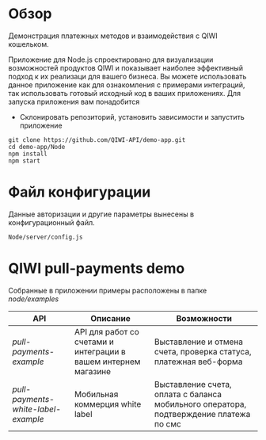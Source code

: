 # Обзор 
Демонстрация платежных методов и взаимодействия с QIWI кошельком.

Приложение для Node.js спроектировано для визуализации возможностей продуктов QIWI и показывает наиболее эффективный подход к их реализаци для вашего бизнеса.
Вы можете использовать данное приложение как для ознакомления с примерами интеграций, так использовать готовый исходный код в ваших приложениях. 
Для запуска приложения вам понадобится 

* Склонировать репозиторий, установить зависимости и запустить приложение
~~~shell
git clone https://github.com/QIWI-API/demo-app.git
cd demo-app/Node
npm install
npm start
~~~

# Файл конфигурации
Данные авторизации и другие параметры вынесены в конфигурационный файл. 
~~~shell
Node/server/config.js
~~~

# QIWI pull-payments demo
Собранные в приложении примеры расположены в папке *node/examples*

API|Описание|Возможности|
---------|--------|---
*pull-payments-example*|API для работ со счетами и интеграции в вашем интернем магазине|Выставление и отмена счета, проверка статуса, платежная веб-форма|
*pull-payments-white-label-example*|Мобильная коммерция white label|Выставление счета, оплата с баланса мобильного оператора, подтверждение платежа по смс
